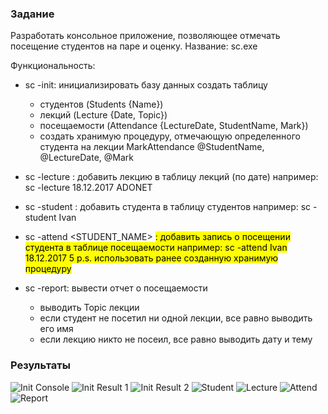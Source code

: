 ### Задание

Разработать консольное приложение, позволяющее отмечать посещение студентов на паре и оценку.
Название: sc.exe

Функциональность:
- sc -init: инициализировать базу данных
    создать таблицу
    - студентов (Students {Name})
    - лекций (Lecture {Date, Topic})
    - посещаемости (Attendance {LectureDate, StudentName, Mark})
    - создать хранимую процедуру, отмечающую определенного студента на лекции
        MarkAttendance @StudentName, @LectureDate, @Mark

- sc -lecture <DATE> <TOPIC>: добавить лекцию в таблицу лекций (по дате)
    например: sc -lecture 18.12.2017 ADONET
- sc -student <NAME>: добавить студента в таблицу студентов
    например: sc -student Ivan
- sc -attend <STUDENT_NAME> <DATE> <MARK>: добавить запись о посещении студента в таблице посещаемости
    например: sc -attend Ivan 18.12.2017 5
    p.s. использовать ранее созданную хранимую процедуру
- sc -report: вывести отчет о посещаемости
    - выводить Topic лекции
    - если студент не посетил ни одной лекции, все равно выводить его имя
    - если лекцию никто не посеил, все равно выводить дату и тему

### Результаты
![Init Console](https://github.com/Kanyenero/dotnet-cources-2022-1/blob/master/DotNet/01-data-access/practice-02/Resources/init3.png?raw=true)
![Init Result 1](https://github.com/Kanyenero/dotnet-cources-2022-1/blob/master/DotNet/01-data-access/practice-02/Resources/init1.png?raw=true)
![Init Result 2](https://github.com/Kanyenero/dotnet-cources-2022-1/blob/master/DotNet/01-data-access/practice-02/Resources/init2.png?raw=true)
![Student](https://github.com/Kanyenero/dotnet-cources-2022-1/blob/master/DotNet/01-data-access/practice-02/Resources/students.png?raw=true)
![Lecture](https://github.com/Kanyenero/dotnet-cources-2022-1/blob/master/DotNet/01-data-access/practice-02/Resources/lectures.png?raw=true)
![Attend](https://github.com/Kanyenero/dotnet-cources-2022-1/blob/master/DotNet/01-data-access/practice-02/Resources/attend.png?raw=true)
![Report](https://github.com/Kanyenero/dotnet-cources-2022-1/blob/master/DotNet/01-data-access/practice-02/Resources/report.png?raw=true)